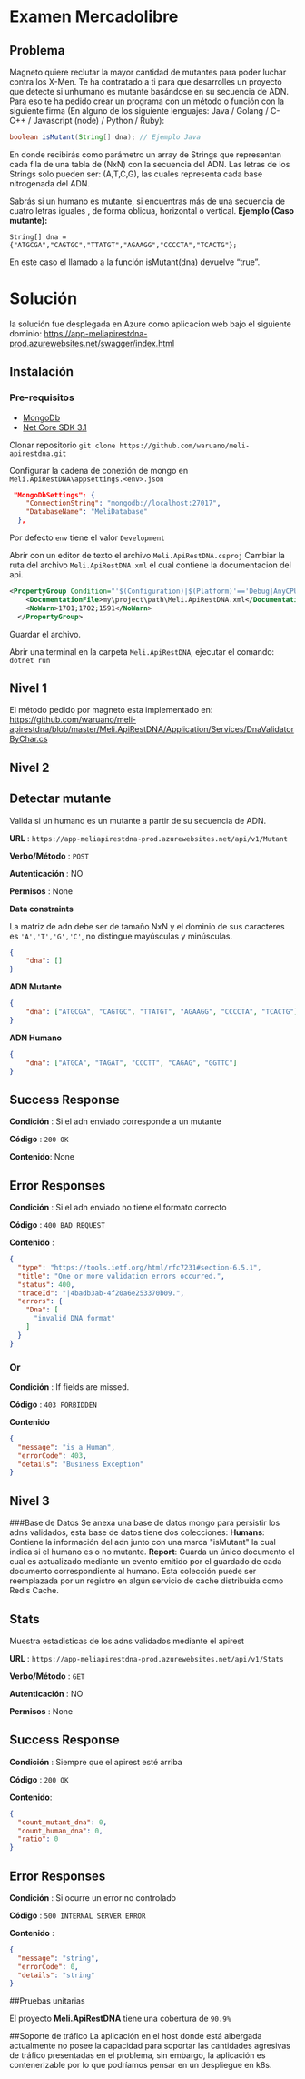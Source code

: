 # Examen Mercadolibre
## Problema
Magneto quiere reclutar la mayor cantidad de mutantes para poder luchar contra los X-Men.
Te ha contratado a ti para que desarrolles un proyecto que detecte si unhumano es mutante basándose en su secuencia de ADN.
Para eso te ha pedido crear un programa con un método o función con la siguiente firma (En alguno de los siguiente lenguajes: Java / Golang / C-C++ / Javascript (node) / Python / Ruby):

```java
boolean isMutant(String[] dna); // Ejemplo Java
```
En donde recibirás como parámetro un array de Strings que representan cada fila de una tabla de (NxN) con la secuencia del ADN. Las letras de los Strings solo pueden ser: (A,T,C,G), las cuales representa cada base nitrogenada del ADN.

Sabrás si un humano es mutante, si encuentras más de una secuencia de cuatro letras
iguales , de forma oblicua, horizontal o vertical.
**Ejemplo (Caso mutante):**
```
String[] dna = {"ATGCGA","CAGTGC","TTATGT","AGAAGG","CCCCTA","TCACTG"};
```
En este caso el llamado a la función isMutant(dna) devuelve “true”.

# Solución
la solución fue desplegada en Azure como aplicacion web bajo el siguiente dominio:
https://app-meliapirestdna-prod.azurewebsites.net/swagger/index.html

## Instalación
### Pre-requisitos
* [MongoDb](https://www.mongodb.com/try/download/community)
* [Net Core SDK 3.1](https://dotnet.microsoft.com/download)

Clonar repositorio 
`git clone https://github.com/waruano/meli-apirestdna.git`

Configurar la cadena de conexión de mongo en `Meli.ApiRestDNA\appsettings.<env>.json`
```json
 "MongoDbSettings": {
    "ConnectionString": "mongodb://localhost:27017",
    "DatabaseName": "MeliDatabase"
  },
```
Por defecto `env` tiene el valor `Development`

Abrir con un editor de texto el archivo `Meli.ApiRestDNA.csproj`
Cambiar la ruta del archivo `Meli.ApiRestDNA.xml` el cual contiene la documentacion del api.
```xml
<PropertyGroup Condition="'$(Configuration)|$(Platform)'=='Debug|AnyCPU'">
    <DocumentationFile>my\project\path\Meli.ApiRestDNA.xml</DocumentationFile>
    <NoWarn>1701;1702;1591</NoWarn>
  </PropertyGroup>
```
Guardar el archivo.

Abrir una terminal en la carpeta `Meli.ApiRestDNA`, ejecutar el comando: `dotnet run`


## Nivel 1
El método pedido por magneto esta implementado en:
https://github.com/waruano/meli-apirestdna/blob/master/Meli.ApiRestDNA/Application/Services/DnaValidatorByChar.cs

## Nivel 2
## Detectar mutante

Valida si un humano es un mutante a partir de su secuencia de ADN.

**URL** : `https://app-meliapirestdna-prod.azurewebsites.net/api/v1/Mutant`

**Verbo/Método** : `POST`

**Autenticación** : NO

**Permisos** : None

**Data constraints**

La matriz de adn debe ser de tamaño NxN y el dominio de sus caracteres es `'A','T','G','C'`, no distingue mayúsculas y minúsculas.

```json
{
    "dna": []
}
```

**ADN Mutante** 

```json
{
    "dna": ["ATGCGA", "CAGTGC", "TTATGT", "AGAAGG", "CCCCTA", "TCACTG"]
}
```
**ADN Humano** 

```json
{
    "dna": ["ATGCA", "TAGAT", "CCCTT", "CAGAG", "GGTTC"]
}
```

## Success Response

**Condición** : Si el adn enviado corresponde a un mutante

**Código** : `200 OK`

**Contenido**: None

## Error Responses

**Condición** : Si el adn enviado no tiene el formato correcto

**Código** : `400 BAD REQUEST`

**Contenido** : 
```json
{
  "type": "https://tools.ietf.org/html/rfc7231#section-6.5.1",
  "title": "One or more validation errors occurred.",
  "status": 400,
  "traceId": "|4badb3ab-4f20a6e253370b09.",
  "errors": {
    "Dna": [
      "invalid DNA format"
    ]
  }
}
```

### Or

**Condición** : If fields are missed.

**Código** : `403 FORBIDDEN`

**Contenido**

```json
{
  "message": "is a Human",
  "errorCode": 403,
  "details": "Business Exception"
}
```

## Nivel 3

###Base de Datos
Se anexa una base de datos mongo para persistir los adns validados, esta base de datos tiene dos colecciones:
**Humans**: Contiene la información del adn junto con una marca "isMutant" la cual indica si el humano es o no mutante.
**Report**: Guarda un único documento el cual es actualizado mediante un evento emitido por el guardado de cada documento correspondiente al humano. Esta colección puede ser reemplazada por un registro en algún servicio de cache distribuida como Redis Cache.

## Stats

Muestra estadisticas de los adns validados mediante el apirest

**URL** : `https://app-meliapirestdna-prod.azurewebsites.net/api/v1/Stats`

**Verbo/Método** : `GET`

**Autenticación** : NO

**Permisos** : None

## Success Response

**Condición** : Siempre que el apirest esté arriba

**Código** : `200 OK`

**Contenido**: 
```json
{
  "count_mutant_dna": 0,
  "count_human_dna": 0,
  "ratio": 0
}
```

## Error Responses

**Condición** : Si ocurre un error no controlado

**Código** : `500 INTERNAL SERVER ERROR`

**Contenido** : 
```json
{
  "message": "string",
  "errorCode": 0,
  "details": "string"
}
```
##Pruebas unitarias

El proyecto **Meli.ApiRestDNA** tiene una cobertura de `90.9%`

##Soporte de tráfico
La aplicación en el host donde está albergada actualmente no posee la capacidad para soportar las cantidades agresivas de tráfico presentadas en el problema, sin embargo, la aplicación es contenerizable por lo que podríamos pensar en un despliegue en k8s.